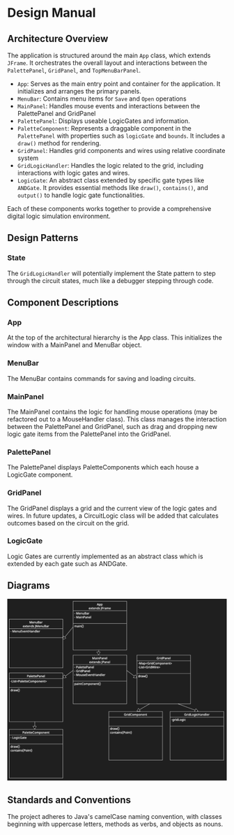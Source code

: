 # Design Manual

## Architecture Overview

The application is structured around the main `App` class, which extends `JFrame`. It orchestrates the overall layout and interactions between the `PalettePanel`, `GridPanel`, and `TopMenuBarPanel`.

- `App`: Serves as the main entry point and container for the application. It initializes and arranges the primary panels.
- `MenuBar`: Contains menu items for `Save` and `Open` operations
- `MainPanel`: Handles mouse events and interactions between the PalettePanel and GridPanel
- `PalettePanel`: Displays useable LogicGates and information.
- `PaletteComponent`: Represents a draggable component in the `PalettePanel` with properties such as `logicGate` and `bounds`. It includes a `draw()` method for rendering.
- `GridPanel`: Handles grid components and wires using relative coordinate system
- `GridLogicHandler`: Handles the logic related to the grid, including interactions with logic gates and wires.
- `LogicGate`: An abstract class extended by specific gate types like `ANDGate`. It provides essential methods like `draw()`, `contains()`, and `output()` to handle logic gate functionalities.

Each of these components works together to provide a comprehensive digital logic simulation environment.

## Design Patterns

### State

The `GridLogicHandler` will potentially implement the State pattern to step through the circuit states, much like a debugger stepping through code.

## Component Descriptions

### App

At the top of the architectural hierarchy is the App class. This initializes the window with a MainPanel and MenuBar object.

### MenuBar

The MenuBar contains commands for saving and loading circuits.

### MainPanel

The MainPanel contains the logic for handling mouse operations (may be refactored out to a MouseHandler class). This class manages the interaction between the PalettePanel and GridPanel, such as drag and dropping new logic gate items from the PalettePanel into the GridPanel.

### PalettePanel

The PalettePanel displays PaletteComponents which each house a LogicGate component.

### GridPanel

The GridPanel displays a grid and the current view of the logic gates and wires. In future updates, a CircuitLogic class will be added that calculates outcomes based on the circuit on the grid.

### LogicGate

Logic Gates are currently implemented as an abstract class which is extended by each gate such as ANDGate.

## Diagrams

![UML Diagram](/Report/UML%20diagram.png)

## Standards and Conventions

The project adheres to Java's camelCase naming convention, with classes beginning with uppercase letters, methods as verbs, and objects as nouns.
